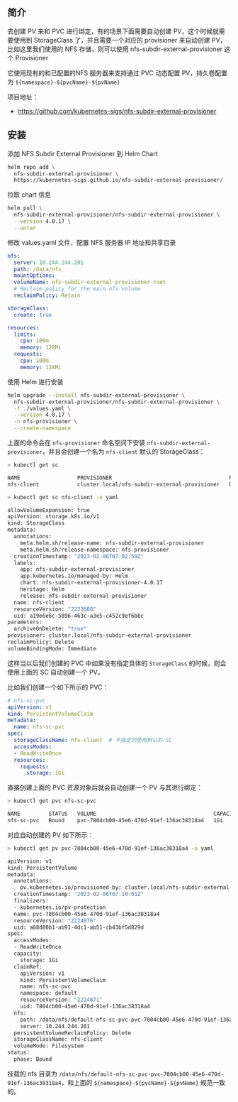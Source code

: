 

## 简介

去创建 PV 来和 PVC 进行绑定，有的场景下面需要自动创建 PV，这个时候就需要使用到 StorageClass 了，并且需要一个对应的 provisioner 来自动创建 PV，比如这里我们使用的 NFS 存储，则可以使用 nfs-subdir-external-provisioner 这个 Provisioner

它使用现有的和已配置的NFS 服务器来支持通过 PVC 动态配置 PV，持久卷配置为 `${namespace}-${pvcName}-${pvName}`

项目地址：

- <https://github.com/kubernetes-sigs/nfs-subdir-external-provisioner>

## 安装

添加 NFS Subdir External Provisioner 到 Helm Chart

```bash
helm repo add \
  nfs-subdir-external-provisioner \
  https://kubernetes-sigs.github.io/nfs-subdir-external-provisioner/
```

拉取 chart 信息

```bash
helm pull \
  nfs-subdir-external-provisioner/nfs-subdir-external-provisioner \
  --version 4.0.17 \
  --untar
```

修改 values.yaml 文件，配置 NFS 服务器 IP 地址和共享目录

```yaml
nfs:
  server: 10.244.244.201
  path: /data/nfs
  mountOptions:
  volumeName: nfs-subdir-external-provisioner-root
  # Reclaim policy for the main nfs volume
  reclaimPolicy: Retain

storageClass:
  create: true

resources:
  limits:
    cpu: 100m
    memory: 128Mi
  requests:
    cpu: 100m
    memory: 128Mi
```

使用 Helm 进行安装

```bash
helm upgrade --install nfs-subdir-external-provisioner \
  nfs-subdir-external-provisioner/nfs-subdir-external-provisioner \
  -f ./values.yaml \
  --version 4.0.17 \
  -n nfs-provisioner \
  --create-namespace

```

上面的命令会在 `nfs-provisioner` 命名空间下安装 `nfs-subdir-external-provisioner`，并且会创建一个名为 `nfs-client` 默认的 StorageClass：

```bash
> kubectl get sc

NAME                  PROVISIONER                                     RECLAIMPOLICY   VOLUMEBINDINGMODE      ALLOWVOLUMEEXPANSION   AGE
nfs-client            cluster.local/nfs-subdir-external-provisioner   Delete          Immediate              true                   4m6s

> kubectl get sc nfs-client -o yaml

allowVolumeExpansion: true
apiVersion: storage.k8s.io/v1
kind: StorageClass
metadata:
  annotations:
    meta.helm.sh/release-name: nfs-subdir-external-provisioner
    meta.helm.sh/release-namespace: nfs-provisioner
  creationTimestamp: "2023-02-06T07:02:59Z"
  labels:
    app: nfs-subdir-external-provisioner
    app.kubernetes.io/managed-by: Helm
    chart: nfs-subdir-external-provisioner-4.0.17
    heritage: Helm
    release: nfs-subdir-external-provisioner
  name: nfs-client
  resourceVersion: "2223688"
  uid: a19e6e6c-5896-463c-a3e5-c452c9ef6bbc
parameters:
  archiveOnDelete: "true"
provisioner: cluster.local/nfs-subdir-external-provisioner
reclaimPolicy: Delete
volumeBindingMode: Immediate
```

这样当以后我们创建的 PVC 中如果没有指定具体的 `StorageClass` 的时候，则会使用上面的 SC 自动创建一个 PV。

比如我们创建一个如下所示的 PVC：

```yaml
# nfs-sc-pvc
apiVersion: v1
kind: PersistentVolumeClaim
metadata:
  name: nfs-sc-pvc
spec:
  storageClassName: nfs-client  # 不指定则使用默认的 SC
  accessModes:
  - ReadWriteOnce
  resources:
    requests:
      storage: 1Gi
```

直接创建上面的 PVC 资源对象后就会自动创建一个 PV 与其进行绑定：

```bash
> kubectl get pvc nfs-sc-pvc

NAME         STATUS   VOLUME                                     CAPACITY   ACCESS MODES   STORAGECLASS   AGE
nfs-sc-pvc   Bound    pvc-7804cb00-45e6-470d-91ef-136ac38318a4   1Gi        RWO            nfs-client     6s
```

对应自动创建的 PV 如下所示：

```bash
> kubectl get pv pvc-7804cb00-45e6-470d-91ef-136ac38318a4 -o yaml

apiVersion: v1
kind: PersistentVolume
metadata:
  annotations:
    pv.kubernetes.io/provisioned-by: cluster.local/nfs-subdir-external-provisioner
  creationTimestamp: "2023-02-06T07:10:01Z"
  finalizers:
  - kubernetes.io/pv-protection
  name: pvc-7804cb00-45e6-470d-91ef-136ac38318a4
  resourceVersion: "2224876"
  uid: a68d80b1-ab91-4dc1-ab51-cb43bf5d829d
spec:
  accessModes:
  - ReadWriteOnce
  capacity:
    storage: 1Gi
  claimRef:
    apiVersion: v1
    kind: PersistentVolumeClaim
    name: nfs-sc-pvc
    namespace: default
    resourceVersion: "2224871"
    uid: 7804cb00-45e6-470d-91ef-136ac38318a4
  nfs:
    path: /data/nfs/default-nfs-sc-pvc-pvc-7804cb00-45e6-470d-91ef-136ac38318a4
    server: 10.244.244.201
  persistentVolumeReclaimPolicy: Delete
  storageClassName: nfs-client
  volumeMode: Filesystem
status:
  phase: Bound
```

挂载的 nfs 目录为 `/data/nfs/default-nfs-sc-pvc-pvc-7804cb00-45e6-470d-91ef-136ac38318a4`，和上面的 `${namespace}-${pvcName}-${pvName}` 规范一致的。

